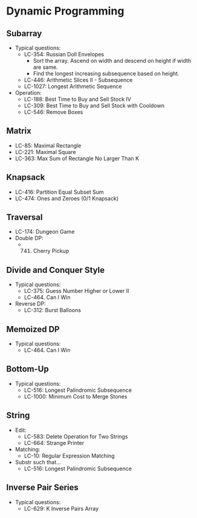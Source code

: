 # Dynamic Programming

## Subarray
- Typical questions:
	- LC-354: Russian Doll Envelopes
		- Sort the array. Ascend on width and descend on height if width are same.
		- Find the longest increasing subsequence based on height.
	- LC-446: Arithmetic Slices II - Subsequence
	- LC-1027: Longest Arithmetic Sequence
- Operation:
	- LC-188: Best Time to Buy and Sell Stock IV
	- LC-309: Best Time to Buy and Sell Stock with Cooldown
	- LC-546: Remove Boxes

## Matrix
- LC-85: Maximal Rectangle
- LC-221: Maximal Square
- LC-363: Max Sum of Rectangle No Larger Than K

## Knapsack
- LC-416: Partition Equal Subset Sum
- LC-474: Ones and Zeroes (0/1 Knapsack)

## Traversal
- LC-174: Dungeon Game
- Double DP:
	- 741. Cherry Pickup

## Divide and Conquer Style
- Typical questions:
	- LC-375: Guess Number Higher or Lower II
	- LC-464. Can I Win
- Reverse DP:
	- LC-312: Burst Balloons

## Memoized DP
- Typical questions:
	- LC-464. Can I Win

## Bottom-Up
- Typical questions:
    - LC-516: Longest Palindromic Subsequence
	- LC-1000: Minimum Cost to Merge Stones

## String
- Edit:
    - LC-583: Delete Operation for Two Strings
	- LC-664: Strange Printer
- Matching:
 	- LC-10: Regular Expression Matching
- Substr such that...
	- LC-516: Longest Palindromic Subsequence

## Inverse Pair Series
- Typical questions:
	- LC-629: K Inverse Pairs Array